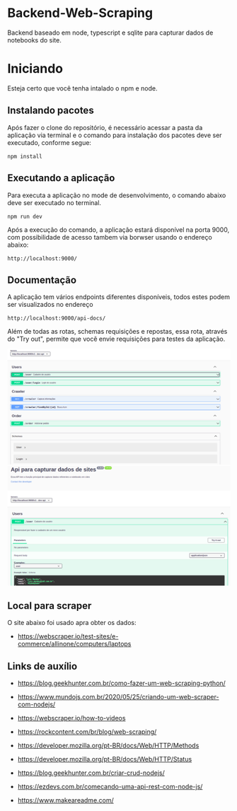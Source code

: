 # Backend-Web-Scraping

Backend baseado em node, typescript e sqlite para capturar dados de notebooks do site.

# Iniciando

Esteja certo que  você tenha intalado o npm e node.

## Instalando pacotes

Após fazer o clone do repositório, é necessário acessar a pasta da aplicação via terminal e o comando para instalação dos pacotes deve ser executado, conforme segue:

```
npm install
```

## Executando a aplicação

Para executa a aplicação no mode de desenvolvimento, o comando abaixo deve ser executado no terminal.

```
npm run dev
```

Após a execução do comando, a aplicação estará disponível na porta 9000, com possibilidade de acesso tambem via borwser usando o endereço abaixo:
```
http://localhost:9000/
```

## Documentação

A aplicação tem vários endpoints diferentes disponíveis, todos estes podem ser visualizados no endereço

```
http://localhost:9000/api-docs/
```

Além de todas as rotas, schemas requisições e repostas, essa rota, através do "Try out", permite que você envie requisições para testes da aplicação.

 <img src="https://github.com/IKokiri/Backend-Web-Scraping/blob/main/src/imgs/swagger0.png" alt="Swagger"/>


 <img src="https://github.com/IKokiri/Backend-Web-Scraping/blob/main/src/imgs/swagger1.png" alt="Swagger"/>

## Local para scraper

O site abaixo foi usado apra obter os dados:

- https://webscraper.io/test-sites/e-commerce/allinone/computers/laptops

## Links de auxílio

- https://blog.geekhunter.com.br/como-fazer-um-web-scraping-python/

- https://www.mundojs.com.br/2020/05/25/criando-um-web-scraper-com-nodejs/

- https://webscraper.io/how-to-videos

- https://rockcontent.com/br/blog/web-scraping/

- https://developer.mozilla.org/pt-BR/docs/Web/HTTP/Methods

- https://developer.mozilla.org/pt-BR/docs/Web/HTTP/Status

- https://blog.geekhunter.com.br/criar-crud-nodejs/

- https://ezdevs.com.br/comecando-uma-api-rest-com-node-js/

- https://www.makeareadme.com/